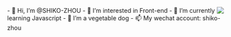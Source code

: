 <img align="right" src="https://github-readme-stats.vercel.app/api/top-langs/?username=SHIKO-ZHOU&layout=compact">
- 👋 Hi, I’m @SHIKO-ZHOU
- 👀 I’m interested in Front-end
- 🌱 I’m currently learning Javascript
- 🥬 I’m a vegetable dog
- 📫 My wechat account: shiko-zhou

<!---
SHIKO-ZHOU/SHIKO-ZHOU is a ✨ special ✨ repository because its `README.md` (this file) appears on your GitHub profile.
You can click the Preview link to take a look at your changes.
--->
